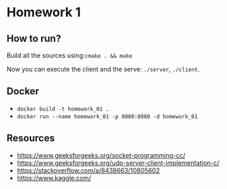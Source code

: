 # Homework 1

## How to run?
Build all the sources using:```cmake . && make```

Now you can execute the client and the serve: ```./server```, ```./client```.

## Docker
* ```docker build -t homework_01 .```
* ```docker run --name homework_01 -p 8080:8080 -d homework_01```

## Resources
* https://www.geeksforgeeks.org/socket-programming-cc/
* https://www.geeksforgeeks.org/udp-server-client-implementation-c/
* https://stackoverflow.com/a/8438663/10805602
* https://www.kaggle.com/